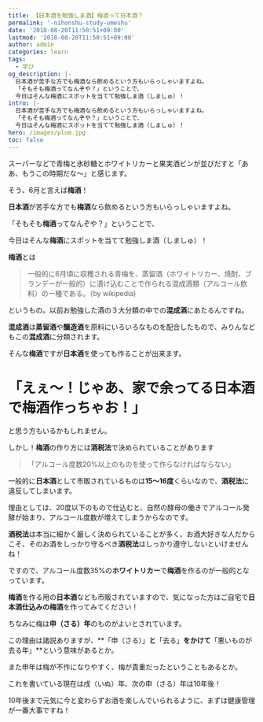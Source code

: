 ```yaml
---
title: 【日本酒を勉強しま酒】梅酒って日本酒？
permalink: '-nihonshu-study-umeshu'
date: '2018-08-20T11:50:51+09:00'
lastmod: '2018-08-20T11:50:51+09:00'
author: admin
categories: learn
tags:
  - 学び
og_description: |-
  日本酒が苦手な方でも梅酒なら飲めるという方もいらっしゃいますよね。
  「そもそも梅酒ってなんぞや？」ということで、
  今日はそんな梅酒にスポットを当てて勉強しま酒（しましゅ）！
intro: |-
  日本酒が苦手な方でも梅酒なら飲めるという方もいらっしゃいますよね。
  「そもそも梅酒ってなんぞや？」ということで、
  今日はそんな梅酒にスポットを当てて勉強しま酒（しましゅ）！
hero: /images/plum.jpg
toc: false
---
```

スーパーなどで青梅と氷砂糖とホワイトリカーと果実酒ビンが並びだすと「ああ、もうこの時期だな～」と感じます。

そう、6月と言えば**梅酒**！

**日本酒**が苦手な方でも**梅酒**なら飲めるという方もいらっしゃいますよね。



「そもそも**梅酒**ってなんぞや？」ということで、

今日はそんな**梅酒**にスポットを当てて勉強しま酒（しましゅ）！



**梅酒**とは

> 一般的に6月頃に収穫される青梅を、蒸留酒（ホワイトリカー、焼酎、ブランデーが一般的）に漬け込むことで作られる混成酒類（アルコール飲料）の一種である。（by wikipedia)

というもの。以前お勉強した酒の３大分類の中での**混成酒**にあたるんですね。

**混成酒**は**蒸留酒**や**醸造酒**を原料にいろいろなものを配合したもので、みりんなどもこの**混成酒**に分類されます。



そんな**梅酒**ですが**日本酒**を使っても作ることが出来ます。

# 「えぇ～！じゃあ、家で余ってる**日本酒**で**梅酒**作っちゃお！」

と思う方もいるかもしれません。

しかし！**梅酒**の作り方には**酒税法**で決められていることがあります

> 「アルコール度数20%以上のものを使って作らなければならない」

一般的に**日本酒**として市販されているものは**15～16度**くらいなので、**酒税法**に違反してしまいます。

理由としては、20度以下のもので仕込むと、自然の酵母の働きでアルコール発酵が始まり、アルコール度数が増えてしまうからなのです。

**酒税法**は本当に細かく厳しく決められていることが多く、お酒大好きな人だからこそ、そのお酒をしっかり守るべき**酒税法**はしっかり遵守しないといけませんね！

ですので、アルコール度数35%の**ホワイトリカー**で**梅酒**を作るのが一般的となっています。



**梅酒**を作る用の**日本酒**なども市販されていますので、気になった方はご自宅で**日本酒仕込みの梅酒**を作ってみてください！



ちなみに梅は**申（さる）年**のものがよいとされています。

この理由は諸説ありますが、**「申（さる）」**と**「去る」**をかけて**「悪いものが去る年」**という意味があるとか。

また申年は梅が不作になりやすく、梅が貴重だったということもあるとか。



これを書いている現在は戌（いぬ）年、次の申（さる）年は10年後！

10年後まで元気に今と変わらずお酒を楽しんでいられるように、まずは健康管理が一番大事ですね！
